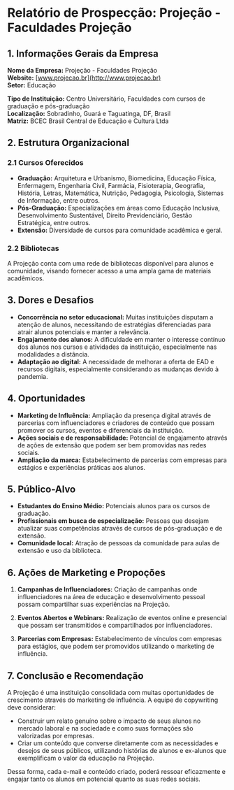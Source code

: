 # Relatório de Prospecção: Projeção - Faculdades Projeção

## 1. Informações Gerais da Empresa
**Nome da Empresa:** Projeção - Faculdades Projeção  
**Website:** [www.projecao.br](http://www.projecao.br)  
**Setor:** Educação  

**Tipo de Instituição:** Centro Universitário, Faculdades com cursos de graduação e pós-graduação  
**Localização:** Sobradinho, Guará e Taguatinga, DF, Brasil  
**Matriz:** BCEC Brasil Central de Educação e Cultura Ltda

## 2. Estrutura Organizacional

### 2.1 Cursos Oferecidos
- **Graduação:** Arquitetura e Urbanismo, Biomedicina, Educação Física, Enfermagem, Engenharia Civil, Farmácia, Fisioterapia, Geografia, História, Letras, Matemática, Nutrição, Pedagogia, Psicologia, Sistemas de Informação, entre outros.
- **Pós-Graduação:** Especializações em áreas como Educação Inclusiva, Desenvolvimento Sustentável, Direito Previdenciário, Gestão Estratégica, entre outros.
- **Extensão:** Diversidade de cursos para comunidade acadêmica e geral.

### 2.2 Bibliotecas
A Projeção conta com uma rede de bibliotecas disponível para alunos e comunidade, visando fornecer acesso a uma ampla gama de materiais acadêmicos.

## 3. Dores e Desafios
- **Concorrência no setor educacional:** Muitas instituições disputam a atenção de alunos, necessitando de estratégias diferenciadas para atrair alunos potenciais e manter a relevância.
- **Engajamento dos alunos:** A dificuldade em manter o interesse contínuo dos alunos nos cursos e atividades da instituição, especialmente nas modalidades a distância.
- **Adaptação ao digital:** A necessidade de melhorar a oferta de EAD e recursos digitais, especialmente considerando as mudanças devido à pandemia.
  
## 4. Oportunidades
- **Marketing de Influência:** Ampliação da presença digital através de parcerias com influenciadores e criadores de conteúdo que possam promover os cursos, eventos e diferenciais da instituição.
- **Ações sociais e de responsabilidade:** Potencial de engajamento através de ações de extensão que podem ser bem promovidas nas redes sociais.
- **Ampliação da marca:** Estabelecimento de parcerias com empresas para estágios e experiências práticas aos alunos.

## 5. Público-Alvo
- **Estudantes do Ensino Médio:** Potenciais alunos para os cursos de graduação.
- **Profissionais em busca de especialização:** Pessoas que desejam atualizar suas competências através de cursos de pós-graduação e de extensão.
- **Comunidade local:** Atração de pessoas da comunidade para aulas de extensão e uso da biblioteca.

## 6. Ações de Marketing e Propoções
1. **Campanhas de Influenciadores:** Criação de campanhas onde influenciadores na área de educação e desenvolvimento pessoal possam compartilhar suas experiências na Projeção.
  
2. **Eventos Abertos e Webinars:** Realização de eventos online e presencial que possam ser transmitidos e compartilhados por influenciadores.

3. **Parcerias com Empresas:** Estabelecimento de vínculos com empresas para estágios, que podem ser promovidos utilizando o marketing de influência.

## 7. Conclusão e Recomendação
A Projeção é uma instituição consolidada com muitas oportunidades de crescimento através do marketing de influência. A equipe de copywriting deve considerar:

- Construir um relato genuíno sobre o impacto de seus alunos no mercado laboral e na sociedade e como suas formações são valorizadas por empresas.
- Criar um conteúdo que converse diretamente com as necessidades e desejos de seus públicos, utilizando histórias de alunos e ex-alunos que exemplificam o valor da educação na Projeção.

Dessa forma, cada e-mail e conteúdo criado, poderá ressoar eficazmente e engajar tanto os alunos em potencial quanto as suas redes sociais.